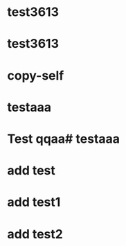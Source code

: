 # test3613
# test3613
# copy-self
# testaaa

# Test qqaa# testaaa


# add test
# add test1
# add test2